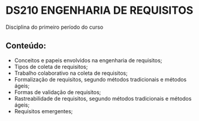# DS210 ENGENHARIA DE REQUISITOS
Disciplina do primeiro período do curso

## Conteúdo: 
- Conceitos e papeis envolvidos na engenharia de requisitos;
- Tipos de coleta de requisitos;
- Trabalho colaborativo na coleta de requisitos;
- Formalização de requisitos, segundo métodos tradicionais e métodos ágeis;
- Formas de validação de requisitos;
- Rastreabilidade de requisitos, segundo métodos tradicionais e métodos ágeis;
- Requisitos emergentes;
